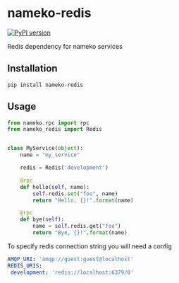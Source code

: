 # nameko-redis
[![PyPI version](https://badge.fury.io/py/nameko-redis.svg)](https://badge.fury.io/py/nameko-redis)

Redis dependency for nameko services

## Installation
```
pip install nameko-redis
```

## Usage
```python
from nameko.rpc import rpc
from nameko_redis import Redis


class MyService(object):
    name = "my_service"

    redis = Redis('development')

    @rpc
    def hello(self, name):
        self.redis.set("foo", name)
        return "Hello, {}!".format(name)

    @rpc
    def bye(self):
        name = self.redis.get("foo")
        return "Bye, {}!".format(name)
```
To specify redis connection string you will need a config
```yaml
AMQP_URI: 'amqp://guest:guest@localhost'
REDIS_URIS:
 development: 'redis://localhost:6379/0'
```
